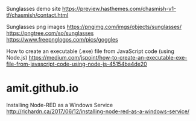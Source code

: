 Sunglasses demo site
https://preview.hasthemes.com/chasmish-v1-tf/chasmish/contact.html

Sunglasses png images
https://pngimg.com/imgs/objects/sunglasses/
https://pngtree.com/so/sunglasses
https://www.freepnglogos.com/pics/goggles

How to create an executable (.exe) file from JavaScript code (using Node.js)
https://medium.com/jspoint/how-to-create-an-executable-exe-file-from-javascript-code-using-node-js-45154ba4de20
# amit.github.io

Installing Node-RED as a Windows Service
http://richardn.ca/2017/06/12/installing-node-red-as-a-windows-service/
